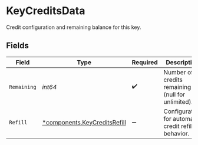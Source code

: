 # KeyCreditsData

Credit configuration and remaining balance for this key.


## Fields

| Field                                                                       | Type                                                                        | Required                                                                    | Description                                                                 | Example                                                                     |
| --------------------------------------------------------------------------- | --------------------------------------------------------------------------- | --------------------------------------------------------------------------- | --------------------------------------------------------------------------- | --------------------------------------------------------------------------- |
| `Remaining`                                                                 | *int64*                                                                     | :heavy_check_mark:                                                          | Number of credits remaining (null for unlimited).                           | 1000                                                                        |
| `Refill`                                                                    | [*components.KeyCreditsRefill](../../models/components/keycreditsrefill.md) | :heavy_minus_sign:                                                          | Configuration for automatic credit refill behavior.                         |                                                                             |